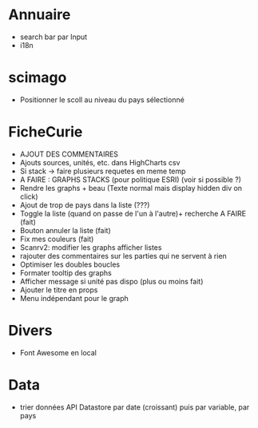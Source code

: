 # Annuaire
- search bar par Input
- i18n

# scimago
- Positionner le scoll au niveau du pays sélectionné

# FicheCurie
- AJOUT DES COMMENTAIRES
- Ajouts sources, unités, etc. dans HighCharts csv
- Si stack -> faire plusieurs requetes en meme temp
- A FAIRE : GRAPHS STACKS (pour politique ESRI) (voir si possible ?)
- Rendre les graphs + beau (Texte normal mais display hidden div on click)
- Ajout de trop de pays dans la liste (???)
- Toggle la liste (quand on passe de l'un à l'autre)+ recherche A FAIRE (fait)
- Bouton annuler la liste (fait)
- Fix mes couleurs (fait)
- Scanrv2: modifier les graphs afficher listes
- rajouter des commentaires sur les parties qui ne servent à rien
- Optimiser les doubles boucles
- Formater tooltip des graphs
- Afficher message si unité pas dispo (plus ou moins fait)
- Ajouter le titre en props
- Menu indépendant pour le graph

# Divers
- Font Awesome en local

# Data
- trier données API Datastore par date (croissant) puis par variable, par pays
